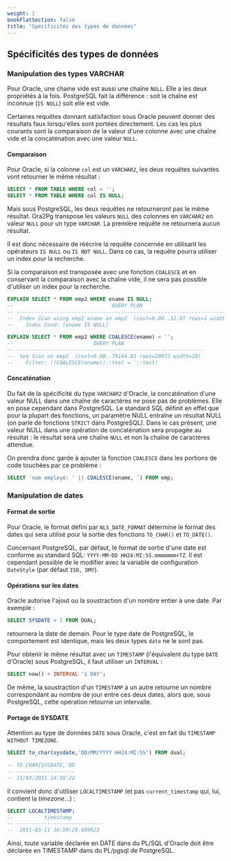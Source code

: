 ```yaml
---
weight: 1
bookFlatSection: false
title: "Spécificités des types de données"
---
```


## Spécificités des types de données

### Manipulation des types VARCHAR

Pour Oracle, une chaine vide est aussi une chaîne `NULL`. Elle a les deux 
propriétés à la fois. PostgreSQL fait la différence : soit la chaîne est inconnue 
(`IS NULL`) soit elle est vide.

Certaines requêtes donnant satisfaction sous Oracle peuvent donner des résultats 
faux lorsqu'elles sont portées directement. Les cas les plus courants sont la 
comparaison de la valeur d'une colonne avec une chaîne vide et la concaténation 
avec une valeur `NULL`.

#### Comparaison

Pour Oracle, si la colonne `col` est un `VARCHAR2`, les deux requêtes 
suivantes vont retourner le même résultat :

```sql
SELECT * FROM TABLE WHERE col = '';
SELECT * FROM TABLE WHERE col IS NULL;
```

Mais sous PostgreSQL, les deux requêtes ne retourneront pas le même résultat. 
Ora2Pg transpose les valeurs `NULL` des colonnes en `VARCHAR2` en valeur 
`NULL` pour un type `VARCHAR`. La première requête ne retournera aucun 
résultat.

Il est donc nécessaire de réécrire la requête concernée en utilisant les opérateurs
`IS NULL` ou `IS NOT NULL`. Dans ce cas, la requête pourra utiliser un index 
pour la recherche.

Si la comparaison est transposée avec une fonction `COALESCE` et en conservant 
la comparaison avec la chaîne vide, il ne sera pas possible d'utiliser un index 
pour la recherche.

```sql
EXPLAIN SELECT * FROM emp2 WHERE ename IS NULL;
--                                QUERY PLAN                                
-- -------------------------------------------------------------------------
--  Index Scan using emp2_ename on emp2  (cost=0.00..12.87 rows=1 width=20)
--    Index Cond: (ename IS NULL)

EXPLAIN SELECT * FROM emp2 WHERE COALESCE(ename) = '';
--                          QUERY PLAN                          
-- -------------------------------------------------------------
--  Seq Scan on emp2  (cost=0.00..79144.81 rows=20972 width=20)
--    Filter: ((COALESCE(ename))::text = `::text)
```

#### Concaténation

Du fait de la spécificité du type `VARCHAR2` d'Oracle, la concaténation d'une 
valeur NULL dans une chaîne de caractères ne pose pas de problèmes. Elle en pose
cependant dans PostgreSQL. Le standard SQL définit en effet que pour la plupart 
des fonctions, un paramètre NULL entraîne un résultat NULL (on parle de fonctions 
`STRICT` dans PostgreSQL). Dans le cas présent, une valeur NULL dans une 
opération de concaténation sera propagée au résultat : le résultat sera une 
chaîne `NULL` et non la chaîne de caractères attendue.

On prendra donc garde à ajouter la fonction `COALESCE` dans les portions de 
code touchées par ce problème :

```sql
SELECT 'nom employé: ' || COALESCE(ename, `) FROM emp;
```

### Manipulation de dates

#### Format de sortie

Pour Oracle, le format défini par `NLS_DATE_FORMAT` détermine le format des 
dates qui sera utilisé pour la sortie des fonctions `TO_CHAR()` et `TO_DATE()`.

Concernant PostgreSQL, par défaut, le format de sortie d'une date est conforme 
au standard SQL: `YYYY-MM-DD HH24:MI:SS.mmmmmmm+TZ`. Il est cependant possible 
de le modifier avec la variable de configuration `DateStyle` (par défaut `ISO, DMY`).

#### Opérations sur les dates

Oracle autorise l'ajout ou la soustraction d'un nombre entier à une date. 
Par exemple :

```sql
SELECT SYSDATE + 1 FROM DUAL;
```

retournera la date de demain. Pour le type date de PostgreSQL, le comportement
est identique, mais les deux types `date` ne le sont pas.

Pour obtenir le même résultat avec un `TIMESTAMP` (l'équivalent du type `DATE` d'Oracle) 
sous PostgreSQL, il faut utiliser un `INTERVAL` :

```sql
SELECT now() + INTERVAL '1 DAY';
```

De même, la soustraction d'un `TIMESTAMP` à un autre retourne un nombre 
correspondant au nombre de jour entre ces deux dates, alors que, sous PostgreSQL,
cette opération retourne un intervalle.

#### Portage de SYSDATE

Attention au type de données `DATE` sous Oracle, c'est en fait du 
`TIMESTAMP WITHOUT TIMEZONE`.

```sql
SELECT to_char(sysdate,'DD/MM/YYYY HH24:MI:SS') FROM dual;

-- TO_CHAR(SYSDATE,'DD
-- -------------------
-- 11/03/2011 14:58:22
```

Il convient donc d'utiliser `LOCALTIMESTAMP` (et pas `current_timestamp` 
qui, lui, contient la _timezone_…) :

```sql
SELECT LOCALTIMESTAMP;
--          timestamp          
-- ----------------------------
--  2011-03-11 16:59:29.889823
```

Ainsi, toute variable déclarée en DATE dans du PL/SQL d'Oracle doit être 
déclarée en TIMESTAMP dans du PL/pgsql de PostgreSQL.
